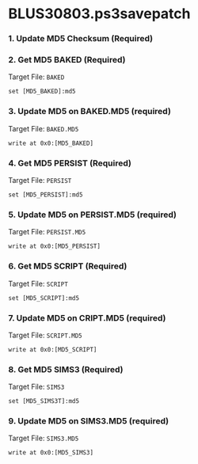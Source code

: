 # BLUS30803.ps3savepatch

### 1.  Update MD5 Checksum (Required)
### 2. Get MD5 BAKED (Required)

Target File: `BAKED`

```
set [MD5_BAKED]:md5
```

### 3. Update MD5 on BAKED.MD5 (required)

Target File: `BAKED.MD5`

```
write at 0x0:[MD5_BAKED]
```

### 4. Get MD5 PERSIST (Required)

Target File: `PERSIST`

```
set [MD5_PERSIST]:md5
```

### 5. Update MD5 on PERSIST.MD5 (required)

Target File: `PERSIST.MD5`

```
write at 0x0:[MD5_PERSIST]
```

### 6. Get MD5 SCRIPT (Required)

Target File: `SCRIPT`

```
set [MD5_SCRIPT]:md5
```

### 7. Update MD5 on CRIPT.MD5 (required)

Target File: `SCRIPT.MD5`

```
write at 0x0:[MD5_SCRIPT]
```

### 8. Get MD5 SIMS3 (Required)

Target File: `SIMS3`

```
set [MD5_SIMS3T]:md5
```

### 9. Update MD5 on SIMS3.MD5 (required)

Target File: `SIMS3.MD5`

```
write at 0x0:[MD5_SIMS3]
```

